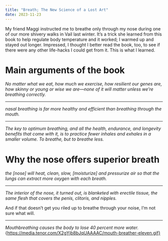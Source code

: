 ```yaml
---
title: "Breath; The New Science of a Lost Art"
date: 2023-11-23
---
```


My friend Maggi instructed me to breathe only through my nose during one of our more shivery walks in Vail last winter. It’s a trick she learned from this book to help regulate body temperature and it worked; I warmed up and stayed out longer. Impressed, I thought I better read the book, too, to see if there were any other life-hacks I could get from it. This is what I learned.

# Main arguments of the book
_No matter what we eat, how much we exercise, how resilient our genes are, how skinny or young or wise we are—none of it will matter unless we’re breathing correctly._

---
_nasal breathing is far more healthy and efficient than breathing through the mouth._

---
_The key to optimum breathing, and all the health, endurance, and longevity benefits that come with it, is to practice fewer inhales and exhales in a smaller volume. To breathe, but to breathe less._


# Why the nose offers superior breath
_the \[nose\] will heat, clean, slow, \[moisturize\] and pressurize air so that the lungs can extract more oxygen with each breath._

---
_The interior of the nose, it turned out, is blanketed with erectile tissue, the same flesh that covers the penis, clitoris, and nipples._

And if that doesn’t get you riled up to breathe through your noise, I’m not sure what will.

---
_Mouthbreathing causes the body to lose 40 percent more water._
{https://media.tenor.com/X2gYjb8bJqUAAAAC/mouth-breather-eleven.gif}